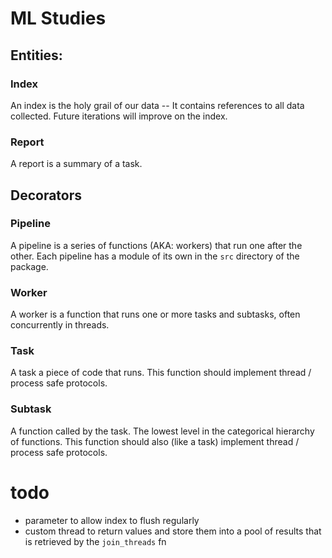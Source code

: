 # ML Studies

## Entities:

### Index

An index is the holy grail of our data -- It contains references to all data collected.
Future iterations will improve on the index.

### Report

A report is a summary of a task.

## Decorators

### Pipeline

A pipeline is a series of functions (AKA: workers) that run one after the other.
Each pipeline has a module of its own in the  `src` directory of the package.

### Worker

A worker is a function that runs one or more tasks and subtasks, often concurrently in threads.

### Task

A task a piece of code that runs.
This function should implement thread / process safe protocols.

### Subtask

A function called by the task.
The lowest level in the categorical hierarchy of functions.
This function should also (like a task) implement thread / process safe protocols.

# todo

- parameter to allow index to flush regularly
- custom thread to return values and store them into a pool of results that is retrieved by the `join_threads` fn